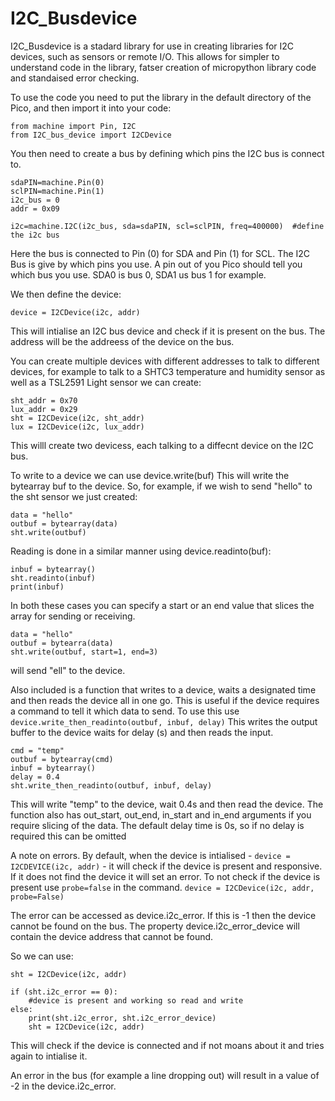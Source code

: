 # I2C_Busdevice
I2C_Busdevice is a stadard library for use in creating libraries for I2C devices, such as sensors or remote I/O.
This allows for simpler to understand code in the library, fatser creation of micropython library code and
standaised error checking.

To use the code you need to put the library in the default directory of the Pico, and then import it into your code:

```micropython
from machine import Pin, I2C
from I2C_bus_device import I2CDevice
```

You then need to create a bus by defining which pins the I2C bus is connect to.

```micropython
sdaPIN=machine.Pin(0)
sclPIN=machine.Pin(1)
i2c_bus = 0
addr = 0x09

i2c=machine.I2C(i2c_bus, sda=sdaPIN, scl=sclPIN, freq=400000)  #define the i2c bus
```

Here the bus is connected to Pin (0) for SDA and Pin (1) for SCL.
The I2C Bus is give by which pins you use. A pin out of you Pico should tell you which bus you use. SDA0 is bus 0, SDA1 us bus 1 for example.

We then define the device:
```micropython
device = I2CDevice(i2c, addr)
```

This will intialise an I2C bus device and check if it is present on the bus.
The address will be the addreess of the device on the bus.

You can create multiple devices with different addresses to talk to different devices, for example to talk to a SHTC3 temperature
and humidity sensor as well as a TSL2591 Light sensor we can create:

```micropython
sht_addr = 0x70
lux_addr = 0x29
sht = I2CDevice(i2c, sht_addr)
lux = I2CDevice(i2c, lux_addr)
```

This willl create two devicess, each talking to a diffecnt device on the I2C bus.

To write to a device we can use device.write(buf)
This will write the bytearray buf to the device.
So, for example, if we wish to send "hello" to the sht sensor we just created:

```micropython
data = "hello"
outbuf = bytearray(data)
sht.write(outbuf)
```

Reading is done in a similar manner using device.readinto(buf):

```micropython
inbuf = bytearray()
sht.readinto(inbuf)
print(inbuf)
```

In both these cases you can specify a start or an end value that slices the array for sending or receiving.
```micropython
data = "hello"
outbuf = bytearra(data)
sht.write(outbuf, start=1, end=3)
```
will send "ell" to the device.

Also included is a function that writes to a device, waits a designated time and then reads the device all in one go.
This is useful if the device requires a command to tell it which data to send.
To use this use `device.write_then_readinto(outbuf, inbuf, delay)`
This writes the output buffer to the device waits for delay (s) and then reads the input.

```micropython
cmd = "temp"
outbuf = bytearray(cmd)
inbuf = bytearray()
delay = 0.4
sht.write_then_readinto(outbuf, inbuf, delay)
```

This will write "temp" to the device, wait 0.4s and then read the device.
The function also has out_start, out_end, in_start and in_end arguments if you require slicing of the data.
The default delay time is 0s, so if no delay is required this can be omitted


A note on errors.
By default, when the device is intialised - `device = I2CDEVICE(i2c, addr)` - it will check if the device is present and responsive. If it does not find the device it will set an error.
To not check if the device is present use `probe=false` in the command. `device = I2CDevice(i2c, addr, probe=False)`

The error can be accessed as device.i2c_error. If this is -1 then the device cannot be found on the bus. The property device.i2c_error_device will contain the device address that cannot be found.

So we can use:
```micropython
sht = I2CDevice(i2c, addr)

if (sht.i2c_error == 0):
    #device is present and working so read and write
else:
    print(sht.i2c_error, sht.i2c_error_device)
    sht = I2CDevice(i2c, addr)
```

This will check if the device is connected and if not moans about it and tries again to intialise it. 

An error in the bus (for example a line dropping out) will result in a value of -2 in the device.i2c_error.